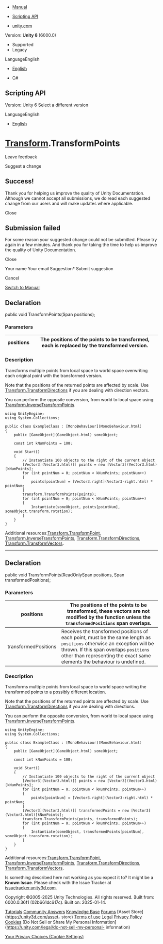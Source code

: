 [ ]()

  * [Manual](../Manual/index.html)
  * [Scripting API](../ScriptReference/index.html)

  * [unity.com](https://unity.com/)

Version: **Unity 6** (6000.0)

  * Supported
  * Legacy

LanguageEnglish

  * [English]()

  * C#

[ ](https://docs.unity3d.com)

## Scripting API

Version: Unity 6 Select a different version

LanguageEnglish

  * [English]()

#  [Transform](Transform.html).TransformPoints

Leave feedback

Suggest a change

## Success!

Thank you for helping us improve the quality of Unity Documentation. Although
we cannot accept all submissions, we do read each suggested change from our
users and will make updates where applicable.

Close

## Submission failed

For some reason your suggested change could not be submitted. Please <a>try
again</a> in a few minutes. And thank you for taking the time to help us
improve the quality of Unity Documentation.

Close

Your name Your email Suggestion* Submit suggestion

Cancel

[Switch to Manual](../Manual/class-Transform.html "Go to Transform Component
in the Manual")

## Declaration

public void TransformPoints(Span<Vector3> positions);

### Parameters

positions | The positions of the points to be transformed, each is replaced by the transformed version.  
---|---  
  
### Description

Transforms multiple points from local space to world space overwriting each
original point with the transformed version.

Note that the positions of the returned points are affected by scale. Use
[Transform.TransformDirections](Transform.TransformDirections.html) if you are
dealing with direction vectors.  
  
You can perform the opposite conversion, from world to local space using
[Transform.InverseTransformPoints](Transform.InverseTransformPoints.html).

    
    
    using UnityEngine;
    using System.Collections;  
      
    public class ExampleClass : [MonoBehaviour](MonoBehaviour.html)
    {
        public [GameObject](GameObject.html) someObject;  
      
        const int kNumPoints = 100;  
      
        void Start()
        {
            // Instantiate 100 objects to the right of the current object
            [Vector3](Vector3.html)[] points = new [Vector3](Vector3.html)[kNumPoints];
            for (int pointNum = 0; pointNum < kNumPoints; pointNum++)
            {
                points[pointNum] = [Vector3.right](Vector3-right.html) * pointNum;
            }
            transform.TransformPoints(points);
            for (int pointNum = 0; pointNum < kNumPoints; pointNum++)
            {
                Instantiate(someObject, points[pointNum], someObject.transform.rotation);
            }
        }
    }
    

Additional
resources:[Transform.TransformPoint](Transform.TransformPoint.html),
[Transform.InverseTransformPoints](Transform.InverseTransformPoints.html),
[Transform.TransformDirections](Transform.TransformDirections.html),
[Transform.TransformVectors](Transform.TransformVectors.html).

* * *

## Declaration

public void TransformPoints(ReadOnlySpan<Vector3> positions, Span<Vector3>
transformedPositions);

### Parameters

positions | The positions of the points to be transformed, these vectors are not modified by the function unless the `transformedPositions` span overlaps.  
---|---  
transformedPositions | Receives the transformed positions of each point, must be the same length as `positions` otherwise an exception will be thrown. If this span overlaps `positions` other than representing the exact same elements the behaviour is undefined.  
  
### Description

Transforms multiple points from local space to world space writing the
transformed points to a possibly different location.

Note that the positions of the returned points are affected by scale. Use
[Transform.TransformDirections](Transform.TransformDirections.html) if you are
dealing with directions.  
  
You can perform the opposite conversion, from world to local space using
[Transform.InverseTransformPoints](Transform.InverseTransformPoints.html).

    
    
    using UnityEngine;
    using System.Collections;  
      
    public class ExampleClass : [MonoBehaviour](MonoBehaviour.html)
    {
        public [GameObject](GameObject.html) someObject;  
      
        const int kNumPoints = 100;  
      
        void Start()
        {
            // Instantiate 100 objects to the right of the current object
            [Vector3](Vector3.html)[] points = new [Vector3](Vector3.html)[kNumPoints];
            for (int pointNum = 0; pointNum < kNumPoints; pointNum++)
            {
                points[pointNum] = [Vector3.right](Vector3-right.html) * pointNum;
            }
            [Vector3](Vector3.html)[] transformedPoints = new [Vector3](Vector3.html)[kNumPoints];
            transform.TransformPoints(points, transformedPoints);
            for (int pointNum = 0; pointNum < kNumPoints; pointNum++)
            {
                Instantiate(someObject, transformedPoints[pointNum], someObject.transform.rotation);
            }
        }
    }
    

Additional
resources:[Transform.TransformPoint](Transform.TransformPoint.html),
[Transform.InverseTransformPoints](Transform.InverseTransformPoints.html),
[Transform.TransformDirections](Transform.TransformDirections.html),
[Transform.TransformVectors](Transform.TransformVectors.html).

Is something described here not working as you expect it to? It might be a
**Known Issue**. Please check with the Issue Tracker at
[issuetracker.unity3d.com](https://issuetracker.unity3d.com).

Copyright ©2005-2025 Unity Technologies. All rights reserved. Built from:
6000.0.36f1 (02b661dc617c). Built on: 2025-01-14.

[Tutorials](https://unity3d.com/learn) [Community
Answers](https://answers.unity3d.com) [Knowledge
Base](https://support.unity3d.com/hc/en-us)
[Forums](https://forum.unity3d.com) [Asset Store](https://unity3d.com/asset-
store) [Terms of use](https://docs.unity3d.com/Manual/TermsOfUse.html)
[Legal](https://unity.com/legal) [Privacy
Policy](https://unity.com/legal/privacy-policy)
[Cookies](https://unity.com/legal/cookie-policy) [Do Not Sell or Share My
Personal Information](https://unity.com/legal/do-not-sell-my-personal-
information)

[Your Privacy Choices (Cookie Settings)](javascript:void\(0\);)

